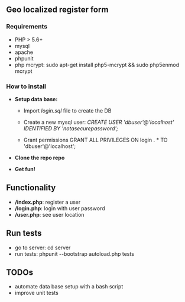 ## Geo localized register form

### Requirements
  - PHP > 5.6+
  - mysql
  - apache
  - phpunit
  - php mcrypt: sudo apt-get install php5-mcrypt && sudo php5enmod mcrypt

### How to install

  - **Setup data base:**

    - Import *login.sql* file to create the DB

    - Create a new mysql user: *CREATE USER 'dbuser'@'localhost' IDENTIFIED BY 'notasecurepassword';*

    - Grant permissions GRANT ALL PRIVILEGES ON login . * TO 'dbuser'@'localhost';

  - **Clone the repo repo**
  - **Get fun!**

## Functionality

  - **/index.php**: register a user
  - **/login.php**: login with user password
  - **/user.php**: see user location

## Run tests
  - go to server: cd server
  - run tests: phpunit --bootstrap autoload.php tests

## TODOs
  - automate data base setup with a bash script
  - improve unit tests